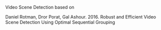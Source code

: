 Video Scene Detection based on 

Daniel Rotman, Dror Porat, Gal Ashour. 2016. Robust and Efficient Video Scene Detection Using Optimal Sequential Grouping
